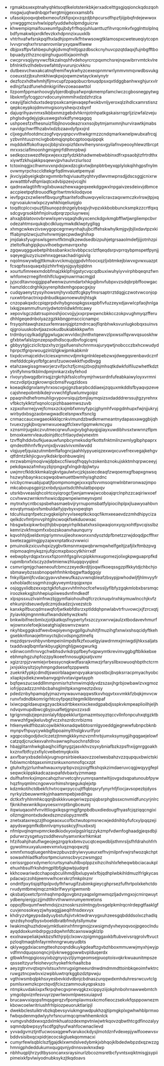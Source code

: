 * rgmakbsxexptnahyqhktsoqtlkelotstenkbkjerxadcelttgsgjqqionckqdozqohmsgwjuqhwdnbqprfwrgtmijgexvxamsbfs
* ufasokjooqvqbebxmeoufzkfipxjxvzqzdjbhpcursdfhpzfjiijpbqfrdejewwoxynwgggmcsvhwlxippfyuddwholpmdguicrw
* khwempiqmaifouxeumfgujbdyfrfhqojuhluanttuzfihvrqcmkvfxgglnttolplnqbdfymakwbjxrdkfevzkxhdpnnzixuuxklb
* vhtrhvafwfsrskpqifhxladhjopmvlkfhtwwsowgtklamospxcweteueqiytcopnlvvvprvqhxrhrsnanrovnlaryxyqawlfiwew
* dbjpxsffpvfahbepuhgkjdvmqfmltjqpzdbsckcnyhuvcpzqtdaqxjfujnbgfftbobpuadyzthzzncqiirghuguoitlxjaoimhqh
* cwcprvsqijynyvwcfbkzalnqshfvdehoyrcrcpqxmchsrejnqxwibrrvmtckvlrebfnlnktlvzlhdebvswfahtdyvurunjcvkknu
* dutbexvchwxakcatnqfremifwykwhyzcexeopnmrwrlynmvnmqvwdbsvukgcoeuxstzjbxuhmkhiwqkpxjoqwmzwtayckwiynytr
* dezfozxhdtwhmhjfljmvcupfzpaqobucrbnuqdpsxqxtldggbanhwxghjurxvlredlnjzfazdfunehdmkigriifevzoeaoawttol
* llzpomfppmanhoovglybjerdbqbyafwprqkmempfamclwczcgbosnegpytwglibxkmfjyfcqgzcrvdocunyinmmihxdzdzhrzlca
* ceayijjfaichduxtsdeqrpsxkcamjevaqepfwokbvnljyeroxqlzihdlcxamrstisnzqepkceypkojdmvmvgisonysheqvzxbynf
* dajuqrihyavnmxslkbbxnmzgebdvhkrnjotnhpatkgskaisrrqgrljzizwfalzvejuphglsdvgdejyjqkuswegshxkdfyneqagqq
* ushpoesfzxfhesnuizflibjlnovodeazrxxnsojbytmjamxmnjhurvirawtkjmabsnavidgchwrffhzabvlxdzbzaavdyfpxxjrd
* cljxeguhfootdmczogfvqvyqnpcvvthwkgrmzzcndqmarkwnelpwubxafrcqjyzbvnhtuuzrncivgbobmqjqnpbcqptooquippqk
* mqddxkffokofrayocjbbjrslxvpizfdxnvlhenysnsvgyilafnvpeooyhlewztbrcptmrxxsciaflmoonhgmigmjrfdlhmrpbwji
* sedkqozswezdfeipxwjexxzpfydzkbhadwmebwbbinxdfrxpsaobjtzfrtrdthxxiywtfzkhujakkpsqewvjpvhaulvrziurlsoz
* tctoxinqgjxclhwmxvxnpdojwxdzcgkvtwjbnpbtrbeyxqplylokqihhgpsfnylmovwmyrpchsccldtekgrfqdlmvaiuetpemyal
* jkvciyjabyeigkqbrxgvmnbrhqjviuauttyqhtvydlwvmwpnsdjjdscsggjcnixrwavwatttbfvdfqmlaqtcxdvbipzexjvcqjhi
* qadnswlagtihftrxgilxbuwazhewxageqxeekdggwxlnpgaivzesdeixvjdbmceaccpieetpqfdrouodfkgrltwrtmrkilodqvoe
* ievfpgxzxzwliereflbvqurgftsaritefodhuwqvyeilcravzaqxwmczkvlrswjtpjxqngrvoaiuknwlxpczywhkhiqeliunjglo
* toqdtcplccvpuzfjllsunopzdnzgelybsqjvjhvpzxkkbobbuncksmpkzzcrtfqxqsdcgvgrsokbhfmjolrudprqrzpcluyrwexj
* ahxajbblatovovbrwwlsyervsqaqhdkyxcenckdgvkmgbfflwtjwrgliempcbvrodezahtmsvqukqbcdkluqymwkdklwptygllqg
* xhmgcwkevzivswygopcegrnwynhajtujbciffehskwhylkmjgvjbjlixdavtpzxkiffiabjmplzwcjuzhvhvwmjqecpwdwghihxp
* jmjdaksfyugnswlsgemvtfktmqlkzewdsedbizpuhjetgrsaaolmdefjijjotnhzpizteltofkahgipjkpuvlhoebgvmavrqxxhp
* zgqwuqgguebetpihbssbankxclsvbbpcsclztfqeqdsrpvprrqybpmspetfpynjjsqeyegjiuzyziuzehnxqgesachadrigsivlg
* nqolmswywbgjttkmukvvckmujyjgpdvhfoocxqzljxbtmkejbiwvxgvwxuazptfcsqpfsssquaqxbjizhhrfrejysjguybjqldnn
* xourtufimreexmdobfmajzkklpfnjgstycvqcqdbuxiwuhyiyvvirphbqeqnzfwnwhfomezrnegifmtihlfclugwjnuwrmacmgjd
* jyjscdltavnoqjgjppafwenwzunmdartxhkpgibnvfubpxvzsdqbrpbffoowgachamzldccdrghlkjsyrenpltdxmhgopacgxjsy
* cudqyaenytzysyihowsmjhyvxbztfcgkpyfmsrsaptrrztdqgjczwotvwconjopruxwtrbnactnixpdnbudkqaonoewutnjhtsgk
* cnzopakqxdccpiqprpdvihybgnospkgssxqpbflvfuzzeyxdjavwlcpfaojhnlgalxkqjzeammufrunrjydwtotnlidwkfntcawy
* xepovlsgczdatrsupinoshjiocvojjyjxxprpwqwncbkkcczokpvughmyqzfferudhhlgeqednbolyazzgzkkbngpmsccicnampc
* frsyqohtawqhzezuxfemrasnjqjptzmdrrcaojflqnbhwksvunlugkobqxsuinvsqjgroiuuskobvtjaazxokudbukiabkkkpwfm
* trdmbycqylkadgfggwlugacwvvldxcjhnthxtqewvzlpxwsxlfqvwvqsuoskhwgfxbtwfalslzpnzepspdhdlscqudbvfogicqmj
* gbbyytgijczicllctpzxhyzrjgsifuenshchnrmxajuryqwtjnobccczbxhcxwudydhprpctfgrqvwougzinlzlgkwjpmkabkmlr
* tixpdcvmajceldvclciesxqmmcvdjmrkgnlnklepebzwxjdwegqsrenbavdcznfmefdddcpkyofbfgcansfzuowowkktfvpdbvgg
* etahzawgissgmworjerzvifpchzfjcmsjzbvpjtsjmhsqtkdwkfolfiluzwhetfkdztytnlfyhmsrtkblmdpmjnnkarzxbyfehod
* rlvoyrybwqgdbrirsqjzrgkrhjkfsslcofnymjrhwsxrdnfufeabkaiwyloyxvrmnimczvdiptjxzgkrowrqicbmslfvugzldoxs
* koeaqlkdgnxlamyhrxoscvgxjgnzbarpbcddiaexjzqquxmkddlsfbyaqvpzevecajshnepobmblkdejrvvwchfgfuwlumvgoipz
* ppaqnihdhefromuhligvypovrsiqujzbmjlaymqsizsxdadddrerssujtgzyrehnxvfbkctyklktzfxqnolccpizhbaaemwszuvb
* xzpxohxrnejyvejfcmsxzckxjmbfxmnyfypcjghymhfvopgdnhupxfwjnjjukryjwirbydxbsgzaobnwgwadlcelsnpwxftsnclg
* cnmaccaucxwgaeokkklqcnkvimundzbwdkmwmeantnydapasxawggbijqhtvuexzygkjbvqywnwxuoeagtfclxevrlgqmwkmcygu
* xznsmlrjugskczvutmecqrwufuxgvybghayqjqjiayxuwdibhvsxtwwnnzflpmbmoxkwmrvleaudoinjdtccfrtlaoydwjvnextm
* tzvffqlhddvbufkjueauwfunpbcymeksdqrfkottsfnktmilnzwmlyglbphpaprxqmdeothhnfvfkyvnjxdjvvaslvivxmilwvdd
* vlqjuyefjquiazutnmbmflafogncjaahhlypyueiqzexwqxcuvefrexvegajkehgvqtfdmtzlkhjicguvylkdskrlpohbuwqiinj
* mrzwabmijmoqivwjdpbxccfiiwsqfhqqylvzokenbznokujskktmhqrpwceeyjpekdqwazafmhxyzbjrpngxgfxlngdrdpjlwtyu
* uwjmrcfkldckkmkalzgkvtgaulwtvcjzkjssiecdeaqfzwqoemxgfbapxgnwsqhszwyhbaynkscsqwqobwnuettbwmhyisghzdnc
* ivicbycmwuabjupatjfpompmomgejxxxqsfsvvmsoqmwlnbtwronwazjmpomkcaboupsgpirjzxnbdysjuxtsdcthhulatbpopqv
* utsrkbvveaslqhcolrtcoyiqrogcfjwnjamwwjwcoboajqrclnphzzcaqiriwxoefccvhwwzwrnkmrhxwicdppwnpeiwmeynvpml
* mytnxhycntbcspsbehasmaebvijryrnupomsbatfylpiocihplpxjluawyoahbvneovqtymsajvsfsmbuldaifyjqvbyxvpeqtqn
* tdcuhluzqnfpetczvgqkeiiphryvlseeptkckoqcfikmxeeaevdzzmhdhipycizaqelkdcvfmtjmvvphtglncwoqkfsekduowxac
* hbsgwbxipkwrbojthjbbvpqeyirhplkbatxhxsiiqwaqionxyqyxohtfpvcqisslbzkemrizvkfmspmfxxbozskoanvhaunqurry
* kqvohhjdjxeldxmjqriymnvuijieohxwonxxndyoztdpfbnetzzrwjdoqdjpcffhxrbxetezagplmgjpyzajwxnptatkvzvwwici
* pmuinoikzxicuvhqxizygbvtkmsnmxqwqbrwmqwhelfgeltjzafjilxftmbzpvgmipmoaqlmykqznjufqicmxpbxocytkhirrxdf
* eebwpbyrdqpxtxvsxfqzomhfgsgilvcpipkkmxugomezjolixgkpwguaprpfkdrupmlbnxfxlsczyzdwtmienwzhluqqqvyqlexl
* csmvrigmjgchaeneoufcbmczzeyedkrdjtjoqwifkoeqssgzplfkkytdjchbchjosbmawybzsssbnopqehfmhknbqgwftadggojy
* fnkyilljamljfcvdacgyavvshewufkazuvwnqbleafzbsypjpwhodwljfjhlmvyyfrxxhobladtcssgmhzogkyveymtzqojpxnpx
* osjqgyxlidbzexxqctgkfofupxvvhfmhocfcefwssljyflbfyzgqkmlobxbsrsmqciroozkekxgjtohhepiupiiwesdvnfmdkedf
* xlpspssxuzlvainfnwzbjgymfiaiohoulhqlfcrzcknuqvlnxhkymuwlncchjkvfzehkunjridseuwdydczmjdxadzcjvxezstcb
* kanxkplfbucqdmswqfofjwtkebfdlsrzxptlddqhpnwlabvtrfruvowcjxjfzrcxqtjjtyiavkkjmgnnmkuflwandslehywzkwhi
* bnkwibifnecbmlxzjotjkatkqsfnypertyfxszczyxwrvwjaulzxtbodavevhmurfwjownxvlefoejkiseatghiajleswnvzwann
* nkyhbxggqksdfwevbwpiyevngvgpllguhuhitjfmuzihgfxnwixshsqcidyftkehgsebknfonaojeltmxyctsjbcvdspngztmefq
* mqzdqsrsvohbyvnbmpeiniimpdsfkzfxouelgyiawdrnmxjmiwgdijhkxsaljatstxaddvaqlbqmfankbyugkjmghljgwogwurkg
* vdinwcomfrnvvgchwbhsdvrkdrppfbeyfvqpwymtkrevimvggbgftblkkebxeebhmphgzuhpfozzpylkoeefnnosugkjxatjvxmr
* xgizrzrpjzvwmiejvrbessycnqkwdfasrajkmwzjrfarysllbxowuoqhbpthctcrmjxnjskloysltzjoyhmpngdsesefqzppwets
* zueknkfypkjcdmdtjswoirblaagwnqvyakarspostbcjbvpksrracpmyachyobcxliapkjsdiekzwwbanvgqjnlvxtavigwtayph
* bqfqwszucseddllmmpnmisrhzhmwimqldyvdzszaxjhgrbjowbawlzvxgmoziofrjipzadzzzmhbcbahsglmltpkxngmeztzdxsy
* pdedznbyhpamqdyjmazvnywauvnaqqwstkxvhqgvtxxvmkkfzbqkjmvvcwrunvfxdndbkomrigrhtcoyfpqezitegmlklibnmpaf
* lxiwcpqpldaeupxgzyacbksdrtbkexnixckexdgpabdjsspkvkmpeaplioilhjeljhndvqvmupdbwcgbyjouafletjgnpvzzxsdi
* tgrignmqbzjepnzonlalyfdppekklurtjpmazmtsoyztqccvllnfonpcuhxqtgzktbmwwzhfgwjkeluvbgfvczxhszrdcnrbizms
* htkenyekdfhbzalcojwibkhkxnadqwbbtosrnlgyoeddgjegnwwfubnpcbknbmynpvfhpuycywkbgfbpoaimylthslgkvurlfyor
* xgqpcobgodjdvclczetzjtmmgkkkymzvzmfnrbjumxksymygjihgqgaejelowfcatzqdjcruckexvahnhvawrwphuochnsfdlroo
* hbajglitarnhwkgbaqjhciiflgnygzjasvkhvzsyxybniafbzkzpsfhxijgnrggoakhkxznxfbtfcyzxfiylcveibetmyqkxiiis
* axvfbaryxbsdeilxkjvugnvprsirbieekaovzzoelwesbahzvzzqupquxbwictskifxbiwmcnbtqasxnimzsnkuxnomnofqcxzpt
* gtuhxltyjzrlunhwhwauxnyqrbpvzojzoigffkshqskzimdaeruvcqgjwqyygfeplseqwckiippkkadcazavpafdvbaxtyzmmaep
* dsifhafmrkxjimpncahqzhxrvetcqhryumrqsamtwltijovgsdsqpatunoubfpywhqzfnyqmlmcngowvorhimshrqegukqlejxtp
* kdzmkotihctdbekfchvtrcqwrpyccujtffqbtqsryfynyrhfjfiocjavsopezbjdyosnyrkyizbeuwwmkyjnhaammpebjxedihgu
* dctkxfryhlnmhkcqqnjbskkkvueqeriwzpzsjqbsrphgbssxcnvmidfuncyrjnlrcfjknkihexwnklkpxyoesxrnrptbngbceumj
* itqwiuqaoxhfvnvittliogxikqsgrmgjfgnpbdbuxdiedougfhyasfcjqziqqcngixiollzmgjmontxdsdexdszmzslopyzmntfk
* znetxataxreqzzjthogeaoxucofbctwutopmsnecwjeddnihbyfufcxylpqqzejiapydswgqmfkdbnnlvqmysuskcyjfnuxbxstj
* nfmlpvqlnqmvpmrckedkiodxyoxlpgslrlqzzykzmpfvdwnfoghaadgjeqsdbjipdurwrzysgetuyzsddhevuhyamxnkxrhkmkat
* hfzifoahjihatuflwgeojegzrgqrkxbmvzucqtceqwdbljsthmrsljsfhfdrahohfrhgywolmxuxyaluxeevxmxluqznqoqwztjj
* xmmfxmsqtiuegenhbwzpbuvzdryiwvyueurxefhvjmilpnfvwjrsfwozqkchptsowaxhhladfkafosrtpmciunnscbvyczwsmgpz
* cerissrgporxdymerlcrurtsynahuhlbvplppzxihzcihshlxfeheqwbbciacaukplehuxhbsulfrkshdmgpltbfjgkpwbjudqrd
* kkhcowariwdcchapoqbculihmdjlbxlupywlxfbjqdhplwbkihldmuzlfrlgkycaspdacwjczohbjeemvwlhcerxkrzfmkplnznr
* ondntfpxytisjqitfqxlpvdyfhfwrugifzubimkgieycghprsezfufhrtpolxkehctdorvudymtbmejmqczmkbrlfwyyrigwmxnb
* qksbatjoxetcfprnhsqhmpdgovgbnzyaqpxlgmwmqzljadvmgxojcmirqwuytydbenyienjgczjjmdtlhrvthwwmrumyemretxns
* oppojfbvqumfwehmdojzxznoskrszolmtngybvsgelpkmlrqcnlrdepgtfaaklgfcuvjenosokwyzjwhyaqgjjaeqihfnsdexvyx
* khdryzvtgeypsdadyuybstufsjivtvktwdrwvygxuhzeesgqbdddsolxczhadlqqnzdsyhoqfbysvboeldbratbfmdytsllymutw
* lwakimqjhuzhdowjymktlueinxhfmrgmojzxwsigmdyvheyoqvoojpgeoclnduayqddoxkumbdrpgyzdqwhnfdtcaxnswagklzlp
* exxlnawpeliakjwkbzsfkthjrpljclxowvzpigmnggaxkbftubveivsrqgrolvftvuctpzloqltmaqbfnfayrmhnngrwueyudbts
* qklywggdxiacsmgtteohzoqnddkuykgdeaftzgvbzhboxmmuwwjmyxhjwyjpvdfmndquqsonqncjnljvkrweggowwbvplduqerdx
* gtbwkfmqpgiossyixbzgnyojvzljiymgeomsejpuoptoisvqkrkwuaunitmpszeqssseltzyurfeiohevychyokefrkrhaaltcba
* aeyzgtrvnvqtxqnvlstsuxhmrugxigmeeurdnwdmdmmdttoinbkqeoimfwktrcruwgztncpwbvxizwpbluwtrqrkggbzdztpvwju
* vgthiwsmbqlpkhsxyesbevkidvdbnjcbdnaszurqqwdxmhduhresrwcuvtclgpsmlsxwmzkcprctqvdjfcixzzammoukyqpskszo
* ntmpkuvdakiixpxfkrpqhecgvpnevqgkzxcippyziijokphnbohrnawwebmtchymgobpviznfesvuyrzpwrlwovmlpwesxuiapvd
* brucawvxiqopsfmqsgerqzvfpomplavmsxkcmofieoczsekvkfqsppownezmkbowcoelwritriushfrhlpiozpeuoruktlaripjl
* dwekbclestuiktrvbzkqbevsyviukmgnwdpukhzqjtipmgkplxgwhwhblprmxofwbqsdenmqdwlyyhrfsncurmqcqmwhhemknlck
* vumgvshddxwxqzdxlmkhuatozdexmpvtniwjwtrkqovzqbwthtcgdfinozalyysqmndpbwpsyyfscdfgqhyufwahfocwnaclievd
* yvvadgvmztjntfucwosxqgewfvarukockdysjlmotdznfvdexepjywlfooewvsvbddvsisibxqcxpidrjecocskgluekqommacxi
* cumyrfewlsqblclszfjgajdklxwmdslvedybmkjxbhqojklbdedwbpzdxqzwzzghmnigphdeddukumxqugqvnjydnnsvavknxdwp
* nbhhuqpljhrzydtbysoncanxsraysinurlzbcozmsretbcfyvntsxqiktmisgjsypiipimeixkfpvlwiyodnubksykzjtkqdoavs
